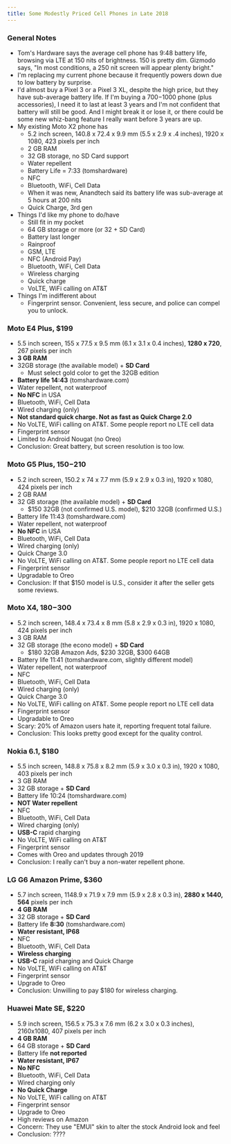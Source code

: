 ```yaml
---
title: Some Modestly Priced Cell Phones in Late 2018
---
```


### General Notes

* Tom's Hardware says the average cell phone has 9:48 battery life, browsing via LTE at 150 nits of brightness.  150 is pretty dim.  Gizmodo says, "In most conditions, a 250 nit screen will appear plenty bright."
* I'm replacing my current phone because it frequently powers down due to low battery by surprise.
* I'd almost buy a Pixel 3 or a Pixel 3 XL, despite the high price, but they have sub-average battery life. If I'm buying a $700-$1000 phone (plus accessories), I need it to last at least 3 years and I'm not confident that battery will still be good.  And I might break it or lose it, or there could be some new whiz-bang feature I really want before 3 years are up.
* My existing Moto X2 phone has
    * 5.2 inch screen, 140.8 x 72.4 x 9.9 mm (5.5 x 2.9 x .4 inches), 1920 x 1080, 423 pixels per inch
    * 2 GB RAM
    * 32 GB storage, no SD Card support
    * Water repellent
    * Battery Life = 7:33 (tomshardware)
    * NFC
    * Bluetooth, WiFi, Cell Data
    * When it was new, Anandtech said its battery life was sub-average at 5 hours at 200 nits
    * Quick Charge, 3rd gen
* Things I'd like my phone to do/have
    * Still fit in my pocket
    * 64 GB storage or more (or 32 + SD Card)
    *  Battery last longer
    *  Rainproof
    *  GSM, LTE
    *  NFC (Android Pay)
    *  Bluetooth, WiFi, Cell Data
    *  Wireless charging
    *  Quick charge
    *  VoLTE, WiFi calling on AT&T
* Things I'm indifferent about
    * Fingerprint sensor.  Convenient, less secure, and police can compel you to unlock.  

### Moto E4 Plus, $199

* 5.5 inch screen, 155 x 77.5 x 9.5 mm (6.1 x 3.1 x 0.4 inches), **1280 x 720**, 267 pixels per inch
* **3 GB RAM**
* 32GB storage (the available model) + **SD Card**
    * Must select gold color to get the 32GB edition
* **Battery life 14:43** (tomshardware.com)
* Water repellent, not waterproof
* **No NFC** in USA
* Bluetooth, WiFi, Cell Data
* Wired charging (only)
* **Not standard quick charge. Not as fast as Quick Charge 2.0**
* No VoLTE, WiFi calling on AT&T. Some people report no LTE cell data
* Fingerprint sensor
* Limited to Android Nougat (no Oreo)
* Conclusion: Great battery, but screen resolution is too low.

### Moto G5 Plus, $150-$210
 
* 5.2 inch screen, 150.2 x 74 x 7.7 mm (5.9 x 2.9 x 0.3 in), 1920 x 1080, 424 pixels per inch
* 2 GB RAM
* 32 GB storage (the available model) + **SD Card**
    * $150 32GB (not confirmed U.S. model), $210 32GB (confirmed U.S.) 
* Battery life 11:43 (tomshardware.com)
* Water repellent, not waterproof
* **No NFC** in USA
* Bluetooth, WiFi, Cell Data
* Wired charging (only)
* Quick Charge 3.0
* No VoLTE, WiFi calling on AT&T. Some people report no LTE cell data
* Fingerprint sensor
* Upgradable to Oreo
* Conclusion: If that $150 model is U.S., consider it after the seller gets some reviews.

### Moto X4, $180-$300

* 5.2 inch screen, 148.4 x 73.4 x 8 mm (5.8 x 2.9 x 0.3 in), 1920 x 1080, 424 pixels per inch
* 3 GB RAM
* 32 GB storage (the econo model) + **SD Card**
    * $180 32GB Amazon Ads, $230 32GB, $300 64GB
* Battery life 11:41 (tomshardware.com, slightly different model)
* Water repellent, not waterproof
* NFC
* Bluetooth, WiFi, Cell Data
* Wired charging (only)
* Quick Charge 3.0
* No VoLTE, WiFi calling on AT&T. Some people report no LTE cell data
* Fingerprint sensor
* Upgradable to Oreo
* Scary: 20% of Amazon users hate it, reporting frequent total failure.
* Conclusion: This looks pretty good except for the quality control.


### Nokia 6.1, $180

* 5.5 inch screen, 148.8 x 75.8 x 8.2 mm (5.9 x 3.0 x 0.3 in), 1920 x 1080, 403 pixels per inch
* 3 GB RAM
* 32 GB storage + **SD Card**
* Battery life 10:24 (tomshardware.com)
* **NOT Water repellent**
* NFC
* Bluetooth, WiFi, Cell Data
* Wired charging (only)
* **USB-C** rapid charging
* No VoLTE, WiFi calling on AT&T
* Fingerprint sensor
* Comes with Oreo and updates through 2019
* Conclusion: I really can't buy a non-water repellent phone.

### LG G6 Amazon Prime, $360

* 5.7 inch screen, 1148.9 x 71.9 x 7.9 mm (5.9 x 2.8 x 0.3 in), **2880 x 1440, 564** pixels per inch
* **4 GB RAM**
* 32 GB storage + **SD Card**
* Battery life **8:30** (tomshardware.com)
* **Water resistant, IP68**
* NFC
* Bluetooth, WiFi, Cell Data
* **Wireless charging**
* **USB-C** rapid charging and Quick Charge
* No VoLTE, WiFi calling on AT&T
* Fingerprint sensor
* Upgrade to Oreo
* Conclusion: Unwilling to pay $180 for wireless charging.

### Huawei Mate SE, $220

* 5.9 inch screen, 156.5 x 75.3 x 7.6 mm (6.2 x 3.0 x 0.3 inches), 2160x1080, 407 pixels per inch
* **4 GB RAM**
* 64 GB storage + **SD Card**
* Battery life **not reported**
* **Water resistant, IP67**
* **No NFC**
* Bluetooth, WiFi, Cell Data
* Wired charging only
* **No Quick Charge**
* No VoLTE, WiFi calling on AT&T
* Fingerprint sensor
* Upgrade to Oreo
* High reviews on Amazon
* Concern: They use "EMUI" skin to alter the stock Android look and feel
* Conclusion: ????